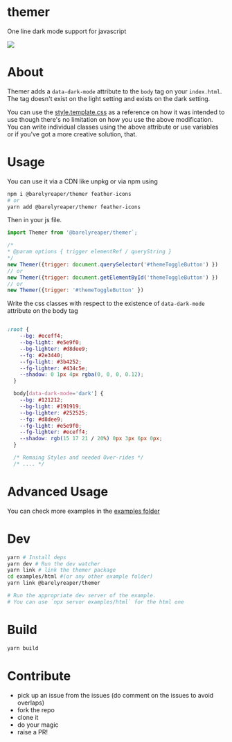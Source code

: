 # themer
One line dark mode support for javascript

![](https://badgen.net/bundlephobia/min/)

# About
Themer adds a `data-dark-mode` attribute to the `body` tag on your `index.html`.
The tag doesn't exist on the light setting and exists on the dark setting.

You can use the [style.template.css](/style.template.css) as a reference on how it was intended to use though there's no limitation on how you use the above modification. You can write individual classes using the above attribute or use variables or if you've got a more creative solution, that.

# Usage
You can use it via a CDN like unpkg or via npm using

```sh
npm i @barelyreaper/themer feather-icons
# or
yarn add @barelyreaper/themer feather-icons
```

Then in your js file.

```js
import Themer from '@barelyreaper/themer`;

/*
* @param options { trigger elementRef / queryString }
*/
new Themer({trigger: document.querySelector('#themeToggleButton') })
// or
new Themer({trigger: document.getElementById('themeToggleButton') })
// or
new Themer({trigger: '#themeToggleButton' })
```

Write the css classes with respect to the existence of `data-dark-mode` attribute on the body tag

```css

:root {
    --bg: #eceff4;
    --bg-light: #e5e9f0;
    --bg-lighter: #d8dee9;
    --fg: #2e3440;
    --fg-light: #3b4252;
    --fg-lighter: #434c5e;
    --shadow: 0 1px 4px rgba(0, 0, 0, 0.12);
  }

  body[data-dark-mode='dark'] {
    --bg: #121212;
    --bg-light: #191919;
    --bg-lighter: #252525;
    --fg: #d8dee9;
    --fg-light: #e5e9f0;
    --fg-lighter: #eceff4;
    --shadow: rgb(15 17 21 / 20%) 0px 3px 6px 0px;
  }

  /* Remaing Styles and needed Over-rides */
  /* .... */

```

# Advanced Usage

You can check more examples in the [examples folder](/examples)

# Dev 
```sh
yarn # Install deps
yarn dev # Run the dev watcher
yarn link # link the themer package
cd examples/html #(or any other example folder)
yarn link @barelyreaper/themer

# Run the appropriate dev server of the example. 
# You can use `npx servor examples/html` for the html one

```

# Build 
```sh
yarn build
```

# Contribute 
- pick up an issue from the issues (do comment on the issues to avoid overlaps)
- fork the repo
- clone it
- do your magic 
- raise a PR!




